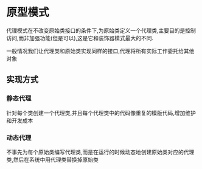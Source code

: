 # 原型模式

​代理模式在不改变原始类接口的条件下,为原始类定义一个代理类,主要目的是控制访问,而非加强功能(但是可以),这是它和装饰器模式最大的不同.

​一般情况我们让代理类和原始类实现同样的接口,代理将所有实际工作委托给其他对象

## 实现方式

### 静态代理

​针对每个类创建一个代理类,并且每个代理类中的代码像重复的模版代码,增加维护和开发成本

### 动态代理

​不事先为每个原始类编写代理类,而是在运行的时候动态地创建原始类对应的代理类,然后在系统中用代理类替换掉原始类
